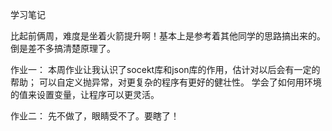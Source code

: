 学习笔记

比起前俩周，难度是坐着火箭提升啊！基本上是参考着其他同学的思路搞出来的。倒是差不多搞清楚原理了。

作业一：
本周作业让我认识了socekt库和json库的作用，估计对以后会有一定的帮助；
可以自定义抛异常，对更复杂的程序有更好的健壮性。
学会了如何用环境的值来设置变量，让程序可以更灵活。

作业二：
先不做了，眼睛受不了。要瞎了！